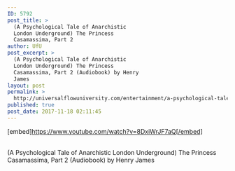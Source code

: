```yaml
---
ID: 5792
post_title: >
  (A Psychological Tale of Anarchistic
  London Underground) The Princess
  Casamassima, Part 2
author: UfU
post_excerpt: >
  (A Psychological Tale of Anarchistic
  London Underground) The Princess
  Casamassima, Part 2 (Audiobook) by Henry
  James
layout: post
permalink: >
  http://universalflowuniversity.com/entertainment/a-psychological-tale-of-anarchistic-london-underground-the-princess-casamassima-part-2/
published: true
post_date: 2017-11-18 02:11:45
---
```

[embed]https://www.youtube.com/watch?v=8DxiWrJF7aQ[/embed]</br></br>
<p>(A Psychological Tale of Anarchistic London Underground) The Princess Casamassima, Part 2 (Audiobook) by Henry James</p>